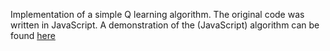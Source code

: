 Implementation of a simple Q learning algorithm. The original code was written in JavaScript. A demonstration of the (JavaScript) algorithm can be found [here](https://heyitschun.com/arcade/qlearn)
